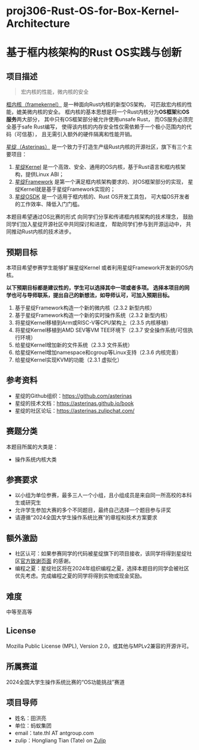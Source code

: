 # proj306-Rust-OS-for-Box-Kernel-Architecture
# 基于框内核架构的Rust OS实践与创新

## 项目描述

> 宏内核的性能，微内核的安全

[框内核（framekernel）](https://asterinas.github.io/book/kernel/the-framekernel-architecture.html)
是一种面向Rust内核的新型OS架构，
可匹敌宏内核的性能，媲美微内核的安全。
框内核的基本思想是将一个Rust内核分为**OS框架**和**OS服务**两大部分，
其中只有OS框架部分被允许使用unsafe Rust，
而OS服务必须完全基于safe Rust编写，
使得该内核的内存安全性仅需依赖于一个极小范围内的代码（可信基），
且无需引入额外的硬件隔离和性能开销。

[星绽（Asterinas）](https://github.com/asterinas/asterinas)
是一个致力于打造生产级Rust内核的开源社区，旗下有三个主要项目：
1. [星绽Kernel](https://asterinas.github.io/book/kernel/index.html)
是一个高效、安全、通用的OS内核，基于Rust语言和框内核架构，提供Linux ABI；
2. [星绽Framework](https://asterinas.github.io/book/framework/index.html)
是第一个满足框内核架构要求的、对OS框架部分的实现，
星绽Kernel就是基于星绽Framework实现的；
3. [星绽OSDK](https://asterinas.github.io/book/osdk/index.html)
是一个适用于框内核的、Rust OS开发工具包，
可大幅OS开发者的工作效率、降低入门门槛。

本题目希望通过OS比赛的形式
向同学们分享和传递框内核架构的技术理念，
鼓励同学们加入星绽开源社区中共同探讨和进度，
帮助同学们参与到开源运动中，
共同推动Rust内核的技术进步。

## 预期目标

本项目希望参赛学生能够扩展星绽Kernel
或者利用星绽Framework开发新的OS内核。

**以下预期目标都是建议性的，学生可以选择其中一项或者多项。
选择本项目的同学也可与导师联系，提出自己的新想法，如导师认可，可加入预期目标。**

1. 基于星绽Framework构造一个新的微内核（2.3.2 新型内核）
2. 基于星绽Framework构造一个新的实时操作系统（2.3.2 新型内核）
3. 将星绽Kernel移植到Arm或RISC-V等CPU架构上（2.3.5 内核移植）
4. 将星绽Kernel移植到AMD SEV等VM TEE环境下（2.3.7 安全操作系统/可信执行环境）
5. 给星绽Kernel增加新的文件系统（2.3.3 文件系统）
6. 给星绽Kernel增加namespace和cgroup等Linux支持（2.3.6 内核完善）
7. 给星绽Kernel实现KVM的功能（2.3.1 虚拟化）

## 参考资料

* 星绽的Github组织：https://github.com/asterinas
* 星绽的技术文档：https://asterinas.github.io/book
* 星绽的社区论坛：https://asterinas.zulipchat.com/

## 赛题分类

本题目所属的大类是：
* 操作系统内核大类

## 参赛要求

* 以小组为单位参赛，最多三人一个小组，且小组成员是来自同一所高校的本科生或研究生
* 允许学生参加大赛的多个不同题目，最终自己选择一个题目参与评奖
* 请遵循“2024全国大学生操作系统比赛”的章程和技术方案要求

## 额外激励

* 社区认可：如果参赛同学的代码被星绽旗下的项目接收，该同学将得到星绽社区[官方致谢页面](https://asterinas.github.io/contributors.html) 的感谢。
* 编程之夏：星绽社区将在2024年组织编程之夏，选择本题目的同学会被社区优先考虑。完成编程之夏的同学将得到实物或现金奖励。

## 难度

中等至高等

## License

Mozilla Public License (MPL), Version 2.0，或其他与MPLv2兼容的开源许可。

## 所属赛道

2024全国大学生操作系统比赛的“OS功能挑战”赛道

## 项目导师

- 姓名：田洪亮
- 单位：蚂蚁集团
- email：tate.thl AT antgroup.com
- zulip：Hongliang Tian (Tate) on [Zulip](asterinas.zulipchat.com)
